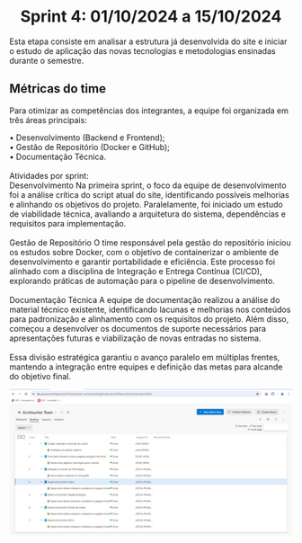 <span id="topo">

<h1 align="center">Sprint 4: 01/10/2024 a 15/10/2024</h1>

Esta etapa consiste em analisar a estrutura já desenvolvida do site e iniciar o estudo de aplicação das novas tecnologias e metodologias ensinadas durante o semestre.
        

<span id="metricas">
    
## Métricas do time
Para otimizar as competências dos integrantes, a equipe foi organizada em três áreas principais:

• Desenvolvimento (Backend e Frontend);
<br>
• Gestão de Repositório (Docker e GitHub);
<br>
• Documentação Técnica.
<br>
<br>
Atividades por sprint:
<br>
Desenvolvimento
Na primeira sprint, o foco da equipe de desenvolvimento foi a análise crítica do script atual do site, identificando possíveis melhorias e alinhando os objetivos do projeto. Paralelamente, foi iniciado um estudo de viabilidade técnica, avaliando a arquitetura do sistema, dependências e requisitos para implementação.
<br>
<br>
Gestão de Repositório
O time responsável pela gestão do repositório iniciou os estudos sobre Docker, com o objetivo de containerizar o ambiente de desenvolvimento e garantir portabilidade e eficiência. Este processo foi alinhado com a disciplina de Integração e Entrega Contínua (CI/CD), explorando práticas de automação para o pipeline de desenvolvimento.
<br>
<br>
Documentação Técnica
A equipe de documentação realizou a análise do material técnico existente, identificando lacunas e melhorias nos conteúdos para padronização e alinhamento com os requisitos do projeto. Além disso, começou a desenvolver os documentos de suporte necessários para apresentações futuras e viabilização de novas entradas no sistema.
<br>
<br>
Essa divisão estratégica garantiu o avanço paralelo em múltiplas frentes, mantendo a integração entre equipes e definição das metas para alcande do objetivo final.


<div align="center">
    
![Backlog Sprint 1](https://github.com/Eng-FelipeA/EcoVoucher/blob/main/Assets/DevOps%20Sprint%201.jpg)
</div>



    

